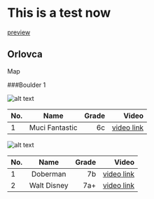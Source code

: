 # This is a test now

[preview](https://tilenmarc.github.io/Vipava-Valley-Bouldering/)


## Orlovca

Map


###Boulder 1


![alt text](boulders/Boulder1a.jpg "Boulder1a")

| No.        | Name           | Grade  | Video |
| --- |:-------------:| -----:|-----:
| 1      | Muci Fantastic | 6c |  [video link](https://vimeo.com/8040576#t=0m5s)

![alt text](boulders/Boulder1b.jpg "Boulder1a")

| No.        | Name           | Grade  | Video
| --- |:-------------:| -----:|-----:
| 1      | Doberman | 7b |  [video link](https://vimeo.com/7557363)
| 2      | Walt Disney | 7a+ |  [video link](https://vimeo.com/102310189)


